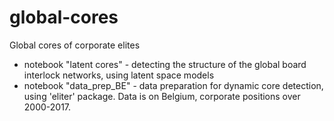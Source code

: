 # global-cores
Global cores of corporate elites

* notebook "latent cores" - detecting the structure of the global board interlock networks, using latent space models
* notebook "data_prep_BE" - data preparation for dynamic core detection, using 'eliter' package. Data is on Belgium, corporate positions over 2000-2017.

